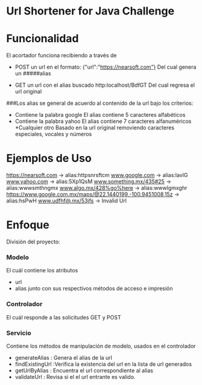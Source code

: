 # Url Shortener for Java Challenge

# Funcionalidad

El acortador funciona recibiendo a través de 
* POST un url en el formato:
{"url":"https://nearsoft.com"}
Del cual genera un #####alias

* GET un url con el alias buscado
http:localhost/BdfGT
Del cual regresa el url original

###Los alias se general de acuerdo al contenido de la url bajo los criterios:
* Contiene la palabra google
El alias contiene 5 caracteres alfabéticos
* Contiene la palabra yahoo
El alias contiene 7 caracteres alfanuméricos
*Cualquier otro
Basado en la url original removiendo caracteres especiales, vocales y números 

# Ejemplos de Uso
https://nearsoft.com -> alias:httpsnrsftcm
www.google.com -> alias:lavlG
www.yahoo.com -> alias:5Xp1QsM
www.something.mx/435#25 -> alias:wwwsmthngmx
www.algo.mx/428%go%here -> alias:wwwlgmxghr
https://www.google.com.mx/maps/@22.1440199,-100.9451008,15z -> alias:hsPwH
www.udfhf@.mx/53jfs -> Invalid Url

# Enfoque
División del proyecto:
### Modelo
El cuál contiene los atributos
* url
* alias
junto con sus respectivos métodos de acceso e impresión
### Controlador
El cuál responde a las solicitudes GET y POST
### Servicio
Contiene los métodos de manipulación de modelo, usados en el controlador
* generateAlias : Genera el alias de la url
* findExistingUrl :Verifica la existencia del url en la lista de url generados
* getUrlByAlias : Encuentra el url correspondiente al alias
* validateUrl : Revisa si el el url entrante es valido.
